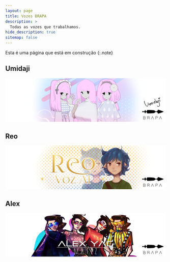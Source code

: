 ```yaml
---
layout: page
title: Vozes BRAPA
description: >
  Todas as vozes que trabalhamos.
hide_description: true
sitemap: false
---
```


Esta é uma página que está em construção
{:.note}


## Umidaji
[![](assets/img/Umidaji_Banner.jpg)](https://team-brapa.github.io/umidaji/)

## Reo
[![](assets/img/Reo_Banner.jpg)](https://team-brapa.github.io/blog/reo)

## Alex
[![](assets/img/Matiz_Banner.jpg)](https://team-brapa.github.io/blog/alex/)
